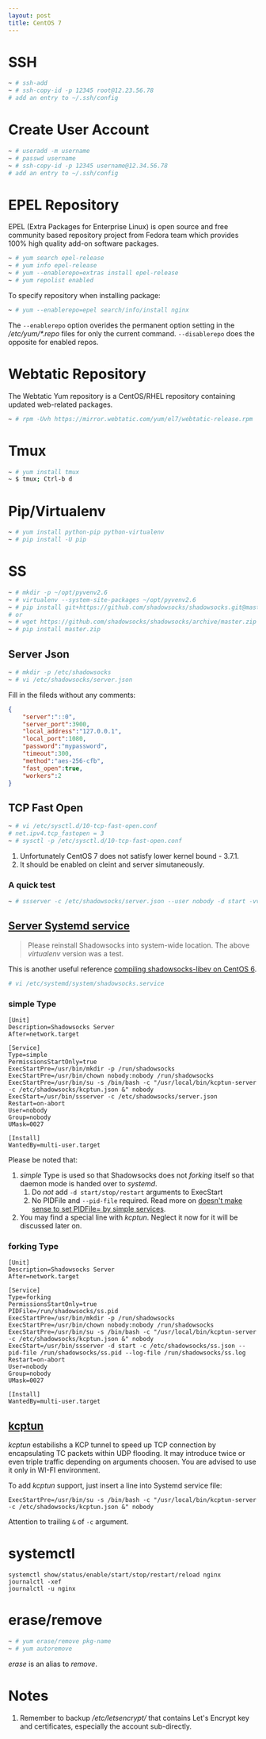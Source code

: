 ```yaml
---
layout: post
title: CentOS 7
---
```


# SSH

```bash
~ # ssh-add
~ # ssh-copy-id -p 12345 root@12.23.56.78
# add an entry to ~/.ssh/config
```

# Create User Account

```bash
~ # useradd -m username
~ # passwd username
~ # ssh-copy-id -p 12345 username@12.34.56.78
# add an entry to ~/.ssh/config
```

# EPEL Repository

EPEL (Extra Packages for Enterprise Linux) is open source and free community based repository project from Fedora team which provides 100% high quality add-on software packages.

```bash
~ # yum search epel-release
~ # yum info epel-release
~ # yum --enablerepo=extras install epel-release
~ # yum repolist enabled
```

To specify repository when installing package:

```bash
~ # yum --enablerepo=epel search/info/install nginx
```

The `--enablerepo` option overides the permanent option setting in the */etc/yum/\*.repo* files for only the current command. `--disablerepo` does the opposite for enabled repos.

# Webtatic Repository

The Webtatic Yum repository is a CentOS/RHEL repository containing updated web-related packages.

```bash
~ # rpm -Uvh https://mirror.webtatic.com/yum/el7/webtatic-release.rpm
```

# Tmux

```bash
~ # yum install tmux
~ $ tmux; Ctrl-b d
```

# Pip/Virtualenv

```bash
~ # yum install python-pip python-virtualenv
~ # pip install -U pip
```

# SS

```bash
~ # mkdir -p ~/opt/pyvenv2.6
~ # virtualenv --system-site-packages ~/opt/pyvenv2.6
~ # pip install git+https://github.com/shadowsocks/shadowsocks.git@master
# or
~ # wget https://github.com/shadowsocks/shadowsocks/archive/master.zip
~ # pip install master.zip
```

## Server Json

```bash
~ # mkdir -p /etc/shadowsocks
~ # vi /etc/shadowsocks/server.json
```

Fill in the fileds without any comments:

```json
{
    "server":"::0",
    "server_port":3900,
    "local_address":"127.0.0.1",
    "local_port":1080,
    "password":"mypassword",
    "timeout":300,
    "method":"aes-256-cfb",
    "fast_open":true,
    "workers":2
}
```

## TCP Fast Open

```bash
~ # vi /etc/sysctl.d/10-tcp-fast-open.conf
# net.ipv4.tcp_fastopen = 3
~ # sysctl -p /etc/sysctl.d/10-tcp-fast-open.conf
```

1. Unfortunately CentOS 7 does not satisfy lower kernel bound - 3.7.1.
2. It should be enabled on cleint and server simutaneously.

### A quick test

```bash
~ # ssserver -c /etc/shadowsocks/server.json --user nobody -d start -vv
```

## [Server Systemd service](https://yuyii.com/2015/12/28/shadowsocks-systemd/)

>Please reinstall Shadowsocks into system-wide location. The above *virtualenv* version was a test.

This is another useful reference [compiling shadowsocks-libev on CentOS 6](http://www.leyar.me/Compile-shadowsocks-libev-in-CentOS7/).

```bash
# vi /etc/systemd/system/shadowsocks.service
```

### simple Type

```
[Unit]
Description=Shadowsocks Server
After=network.target

[Service]
Type=simple
PermissionsStartOnly=true
ExecStartPre=/usr/bin/mkdir -p /run/shadowsocks
ExecStartPre=/usr/bin/chown nobody:nobody /run/shadowsocks
ExecStartPre=/usr/bin/su -s /bin/bash -c "/usr/local/bin/kcptun-server -c /etc/shadowsocks/kcptun.json &" nobody
ExecStart=/usr/bin/ssserver -c /etc/shadowsocks/server.json
Restart=on-abort
User=nobody
Group=nobody
UMask=0027

[Install]
WantedBy=multi-user.target
```

Please be noted that:

1. *simple* Type is used so that Shadowsocks does not *forking* itself so that daemon mode is handed over to *systemd*.
   1. Do *not* add `-d start/stop/restart` arguments to ExecStart
   2. No PIDFile and `--pid-file`  required. Read more on [doesn't make sense to set PIDFile= by simple services](https://bugzilla.redhat.com/show_bug.cgi?id=723942#c4).
2. You may find a special line with *kcptun*. Neglect it now for it will be discussed later on.

### forking Type

```
[Unit]
Description=Shadowsocks Server
After=network.target

[Service]
Type=forking
PermissionsStartOnly=true
PIDFile=/run/shadowsocks/ss.pid
ExecStartPre=/usr/bin/mkdir -p /run/shadowsocks
ExecStartPre=/usr/bin/chown nobody:nobody /run/shadowsocks
ExecStartPre=/usr/bin/su -s /bin/bash -c "/usr/local/bin/kcptun-server -c /etc/shadowsocks/kcptun.json &" nobody
ExecStart=/usr/bin/ssserver -d start -c /etc/shadowsocks/ss.json --pid-file /run/shadowsocks/ss.pid --log-file /run/shadowsocks/ss.log
Restart=on-abort
User=nobody
Group=nobody
UMask=0027

[Install]
WantedBy=multi-user.target
```

## [kcptun](https://github.com/xtaci/kcptun)

*kcptun* estabilishs a KCP tunnel to speed up TCP connection by encapsulating TC packets within UDP flooding. It may introduce twice or even triple traffic depending on arguments choosen. You are advised to use it only in WI-FI environment.

To add *kcptun* support, just insert a line into Systemd service file:

```
ExecStartPre=/usr/bin/su -s /bin/bash -c "/usr/local/bin/kcptun-server -c /etc/shadowsocks/kcptun.json &" nobody
```

Attention to trailing `&` of `-c` argument.

# systemctl

```
systemctl show/status/enable/start/stop/restart/reload nginx
journalctl -xef
journalctl -u nginx
```

# erase/remove

```bash
~ # yum erase/remove pkg-name
~ # yum autoremove
```

*erase* is an alias to *remove*.

# Notes

1. Remember to backup */etc/letsencrypt/* that contains Let's Encrypt key and certificates, especially the account sub-directly.
